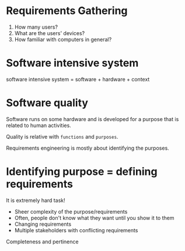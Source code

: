 # Requirements Gathering

1. How many users?
2. What are the users' devices?
3. How familiar with computers in general?

# Software intensive system

software intensive system = software + hardware + context

# Software quality

Software runs on some hardware and is developed for a purpose that is related to human activities.

Quality is relative with `functions` and `purposes`.

Requirements engineering is mostly about identifying the purposes.

# Identifying purpose = defining requirements

It is extremely hard task!

* Sheer complexity of the purpose/requirements
* Often, people don't know what they want until you show it to them
* Changing requirements
* Multiple stakeholders with conflicting requirements

Completeness and pertinence

